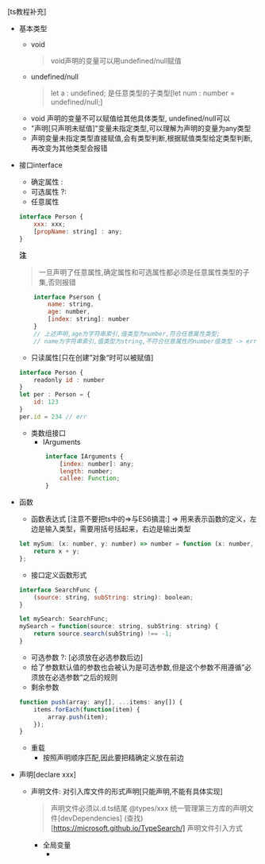 [ts教程补充]
+ 基本类型
    - void 
        > void声明的变量可以用undefined/null赋值
    - undefined/null 
        > let a : undefined;
        > 是任意类型的子类型[let num : number = undefined/null;]
    - void 声明的变量不可以赋值给其他具体类型, undefined/null可以
    - "声明[只声明未赋值]"变量未指定类型,可以理解为声明的变量为any类型
    - 声明变量未指定类型直接赋值,会有类型判断,根据赋值类型给定类型判断,再改变为其他类型会报错
+ 接口interface
    - 确定属性  :
    - 可选属性  ?:
    - 任意属性  
    ```js
    interface Person {
        xxx: xxx;
        [propName: string] : any;
    }
    ```
    **注**
    > 一旦声明了任意属性,确定属性和可选属性都必须是任意属性类型的子集,否则报错
    ```js
        interface Pserson {
            name: string,
            age: number,
            [index: string]: number
        }
        // 上述声明,age为字符串索引,值类型为number,符合任意属性类型;
        // name为字符串索引,值类型为string,不符合任意属性的number值类型 -> err
    ```
    - 只读属性[只在创建”对象“时可以被赋值]
    ```js
    interface Person {
        readonly id : number
    }  
    let per : Person = {
        id: 123
    } 
    per.id = 234 // err
    ```

    - 类数组接口
        + IArguments
        ```js
            interface IArguments {
                [index: number]: any;
                length: number;
                callee: Function;
            }
        ```
+ 函数
    - 函数表达式
    [注意不要把ts中的=>与ES6搞混:] => 用来表示函数的定义，左边是输入类型，需要用括号括起来，右边是输出类型
    ```js
    let mySum: (x: number, y: number) => number = function (x: number, y: number): number {
        return x + y;
    };
    ```

    - 接口定义函数形式
    ```js
    interface SearchFunc {
        (source: string, subString: string): boolean;
    }

    let mySearch: SearchFunc;
    mySearch = function(source: string, subString: string) {
        return source.search(subString) !== -1;
    }
    ```
    - 可选参数 ?: [必须放在必选参数后边]
    - 给了参数默认值的参数也会被认为是可选参数,但是这个参数不用遵循”必须放在必选参数“之后的规则
    - 剩余参数
    ```js
    function push(array: any[], ...items: any[]) {
        items.forEach(function(item) {
            array.push(item);
        });
    }
    ```
    - 重载
        * 按照声明顺序匹配,因此要把精确定义放在前边
+ 声明[declare xxx]
    -  声明文件: 对引入库文件的形式声明[只能声明,不能有具体实现]
        > 声明文件必须以.d.ts结尾
        > @types/xxx 统一管理第三方库的声明文件[devDependencies]
        (查找)[https://microsoft.github.io/TypeSearch/]
        > 声明文件引入方式
        * 全局变量 
            + <script src='jquery'> npm install @types/jquery 
            + 声明文件在项目中,最好放在src下或者对应源码目录 [不生效检查tsconfig.json中的files/include/exclude的xx.d.ts]
        * declare xxx
            + declare var/let/const
            + declare function[支持重载]
            + declare class
            + declare enum
            + declare namespace
        * namespace 被淘汰了，但是在声明文件中，declare namespace 还是比较常用的，它用来表示全局变量是一个对象，包含很多子属性(eg:jquery)
        * 嵌套的命名空间[用于在内层还有其他属性时,如果没有其他属性,可以直接在外层.一下]
        ```js
            declare namespace jquery.fn {
                function extend(object: any): void;
            }
        ```
        * 第三方库声明文件路径:
            1. npm包中package.json有@types/xx字段 或 文件夹下有index.d.ts
            2. 发布到@types[一般是发布npm包的开发者没有提供声明文件,由其他人补充的]
        * 自己动手写声明文件
            1. 在node_modules/@types/xxx/index.d.ts[不推荐,不安全]
            2. 在src同级下开types文件夹放/xxx/index.d.ts[需要配置tsconfig.json的paths/baseUrl字段]
            ```js
            {
                "compilerOptions": {
                    "module": "commonjs",
                    "baseUrl": "./",
                    "paths": {
                        "*": ["types/*"]
                    }
                }
            }
            // 如此配置之后，通过 import 导入 xxx 的时候，也会去 types 目录下寻找对应的模块的声明文件了。
            ```
    - export default只能到处function/class/interface,其他必须先declare
+ tsconfig.json
    - outDir: 输出目录
    - baseUrl: 基础目录
    - declaration true 自动生成声明文件 
    - declarationDir 生成目录
    - declarationMap 对.ts文件都声称map文件
    - emitDeclarationOnly 晋升成声明文件不生成js文件
+ 是否含有类型声明文件
    1. package.json types/typing: ''
    2. index.d.ts
    3. package.json-main: xxx.d.ts
+ something
    * @types/node 
        > nodejs不是内置对象一部分,在nodejs中使用ts需要引入第三方声明文件@types/node
    * @typescript-eslint/parser
        > eslint 使用Espree进行语法解析,无法识别一些ts语法,因此要使用@typescript-eslint/parser替代默认解析器
    * @typescript-eslint/eslint-plugin
        > 作为eslint规则的补充,提供一些适用ts的语法规则

+ eslint.js(json)
    
     
(书签)[https://ts.xcatliu.com/basics/declaration-files#shen-me-shi-sheng-ming-yu-ju]